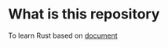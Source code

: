 # What is this repository
To learn Rust based on [document](https://doc.rust-lang.org/book/title-page.html)

